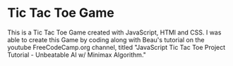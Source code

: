 # Tic Tac Toe Game

This is a Tic Tac Toe Game created with JavaScript, HTMl and CSS. I was able to create this Game by coding along with Beau's tutorial
on the youtube FreeCodeCamp.org channel, titled "JavaScript Tic Tac Toe Project Tutorial - Unbeatable AI w/ Minimax Algorithm."
